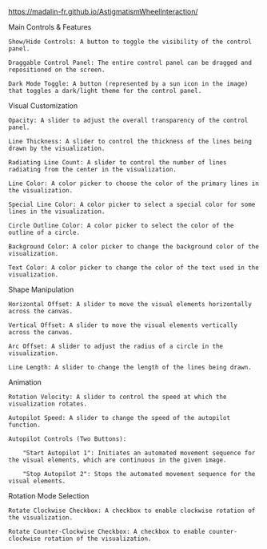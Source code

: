 https://madalin-fr.github.io/AstigmatismWheelInteraction/

Main Controls & Features

    Show/Hide Controls: A button to toggle the visibility of the control panel.

    Draggable Control Panel: The entire control panel can be dragged and repositioned on the screen.

    Dark Mode Toggle: A button (represented by a sun icon in the image) that toggles a dark/light theme for the control panel.

Visual Customization

    Opacity: A slider to adjust the overall transparency of the control panel.

    Line Thickness: A slider to control the thickness of the lines being drawn by the visualization.

    Radiating Line Count: A slider to control the number of lines radiating from the center in the visualization.

    Line Color: A color picker to choose the color of the primary lines in the visualization.

    Special Line Color: A color picker to select a special color for some lines in the visualization.

    Circle Outline Color: A color picker to select the color of the outline of a circle.

    Background Color: A color picker to change the background color of the visualization.

    Text Color: A color picker to change the color of the text used in the visualization.

Shape Manipulation

    Horizontal Offset: A slider to move the visual elements horizontally across the canvas.

    Vertical Offset: A slider to move the visual elements vertically across the canvas.

    Arc Offset: A slider to adjust the radius of a circle in the visualization.

    Line Length: A slider to change the length of the lines being drawn.

Animation

    Rotation Velocity: A slider to control the speed at which the visualization rotates.

    Autopilot Speed: A slider to change the speed of the autopilot function.

    Autopilot Controls (Two Buttons):

        "Start Autopilot 1": Initiates an automated movement sequence for the visual elements, which are continuous in the given image.

        "Stop Autopilot 2": Stops the automated movement sequence for the visual elements.

Rotation Mode Selection

    Rotate Clockwise Checkbox: A checkbox to enable clockwise rotation of the visualization.

    Rotate Counter-Clockwise Checkbox: A checkbox to enable counter-clockwise rotation of the visualization.
